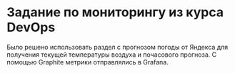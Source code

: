 # Задание по мониторингу из курса DevOps

Было решено использовать раздел с прогнозом погоды от Яндекса для получения текущей температуры воздуха и почасового прогноза. С помощью Graphite метрики отправлялись в Grafana.
